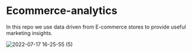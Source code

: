 # Ecommerce-analytics
In this repo we use data driven from E-commerce stores to provide useful marketing insights.

![2022-07-17 16-25-55 (5)](https://user-images.githubusercontent.com/59216368/179423950-99394339-0e24-4545-835f-4f81dc594585.gif)
